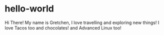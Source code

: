# hello-world

Hi There! My name is Gretchen, I love travelling and exploring new things! 
I love Tacos too and chocolates!
and Advanced Linux too!
